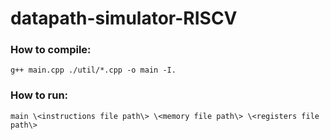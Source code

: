 # datapath-simulator-RISCV

### How to compile:
```
g++ main.cpp ./util/*.cpp -o main -I.
```

### How to run:
```
main \<instructions file path\> \<memory file path\> \<registers file path\>
```
 

